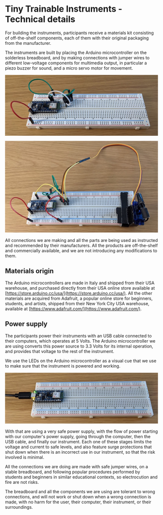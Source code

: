 # Tiny Trainable Instruments - Technical details

For building the instruments, participants receive a materials kit consisting of off-the-shelf components, each of them with their original packaging from the manufacturer.

The instruments are built by placing the Arduino microcontroller on the solderless breadboard, and by making connections with jumper wires to different low-voltage components for multimedia output, in particular a piezo buzzer for sound, and a micro servo motor for movement.

![User guide output buzzer](../certification/images/user-guide-output-buzzer.jpg "User guide output buzzer")

![User guide output servo](../certification/images/user-guide-output-servo.jpg "User guide output servo")

All connections we are making and all the parts are being used as instructed and recommended by their manufacturers. All the products are off-the-shelf and commercially available, and we are not introducing any modifications to them.

## Materials origin

The Arduino microcontrollers are made in Italy and shipped from their USA warehouse, and purchased directly from their USA online store available at [https://store.arduino.cc/usa/](https://store.arduino.cc/usa/). All the other materials are acquired from Adafruit, a popular online store for beginners, students, and artists, shipped from their New York City USA warehouse, available at [https://www.adafruit.com/](https://www.adafruit.com/).

## Power supply

The participants power their instruments with an USB cable connected to their computers, which operates at 5 Volts. The Arduino microcontroller we are using converts this power source to 3.3 Volts for its internal operation, and provides that voltage to the rest of the instrument.

We use the LEDs on the Arduino microcontroller as a visual cue that we use to make sure that the instrument is powered and working.

![User guide usb on](../certification/images/user-guide-usb-on.jpg "User guide usb on")

With that are using a very safe power supply, with the flow of power starting with our computer's power supply, going through the computer, then the USB cable, and finally our instrument. Each one of these stages limits the voltage and current to safe levels, and also feature surge protections that shut down when there is an incorrect use in our instrument, so that the risk involved is minimal.

All the connections we are doing are made with safe jumper wires, on a stable breadboard, and following popular procedures performed by students and beginners in similar educational contexts, so electrocution and fire are not risks.

The breadboard and all the components we are using are tolerant to wrong connections, and will not work or shut down when a wrong connection is made, with no harm for the user, their computer, their instrument, or their surroundings.
